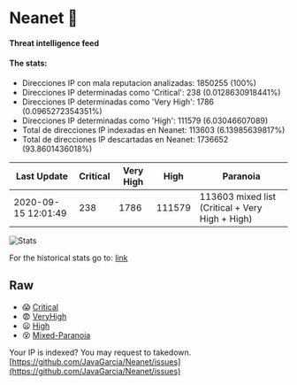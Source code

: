 # Neanet :hocho:
#### Threat intelligence feed
#### The stats:

- Direcciones IP con mala reputacion analizadas: 1850255 (100%)
- Direcciones IP determinadas como 'Critical':  238 (0.0128630918441%)
- Direcciones IP determinadas como 'Very High':  1786 (0.0965272354351%)
- Direcciones IP determinadas como 'High':  111579 (6.03046607089)
- Total de direcciones IP indexadas en Neanet:  113603 (6.13985639817%)
- Total de direcciones IP descartadas en Neanet:  1736652 (93.8601436018%)

| Last Update | Critical | Very High | High | Paranoia |
| --- | --- | --- | --- | --- |
| 2020-09-15 12:01:49 | 238 | 1786 | 111579 | 113603 mixed list (Critical + Very High + High)|

![Stats](https://docs.google.com/spreadsheets/d/e/2PACX-1vSnaNMIXVabIpDJjufMlzH7poXnshF3mgd8Is1g9ytUEzVsP5my4Trn8f-xkoLLQ38xpL3HtmUexLo6/pubchart?oid=501124687&format=image)

For the historical stats go to: [link](/stats.csv)
## Raw
- :scream: [Critical](https://raw.githubusercontent.com/JavaGarcia/Neanet/master/blacklists/neanet_critical.txt)
- :fearful: [VeryHigh](https://raw.githubusercontent.com/JavaGarcia/Neanet/master/blacklists/neanet_veryHigh.txtt)
- :frowning: [High](https://raw.githubusercontent.com/JavaGarcia/Neanet/master/blacklists/neanet_high.txt)
- :dizzy_face: [Mixed-Paranoia](https://raw.githubusercontent.com/JavaGarcia/Neanet/master/blacklists/neanet_all.txt)


Your IP is indexed? You may request to takedown. [https://github.com/JavaGarcia/Neanet/issues](https://github.com/JavaGarcia/Neanet/issues)





































































































































































































































































































































































































































































































































































































































































































































































































































